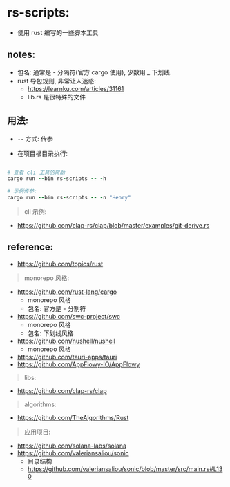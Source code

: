 # rs-scripts:

- 使用 rust 编写的一些脚本工具

## notes:

- 包名: 通常是 - 分隔符(官方 cargo 使用), 少数用 _ 下划线.
- rust 导包规则, 非常让人迷惑:
    - https://learnku.com/articles/31161
    - lib.rs 是很特殊的文件

## 用法:

- `--` 方式: 传参

- 在项目根目录执行:

```ruby

# 查看 cli 工具的帮助
cargo run --bin rs-scripts -- -h  

# 示例传参:
cargo run --bin rs-scripts -- -n "Henry"
```

> cli 示例:

- https://github.com/clap-rs/clap/blob/master/examples/git-derive.rs

## reference:

- https://github.com/topics/rust

> monorepo 风格:

- https://github.com/rust-lang/cargo
    - monorepo 风格
    - 包名: 官方是 - 分割符
- https://github.com/swc-project/swc
    - monorepo 风格
    - 包名: 下划线风格
- https://github.com/nushell/nushell
    - monorepo 风格
- https://github.com/tauri-apps/tauri
- https://github.com/AppFlowy-IO/AppFlowy

> libs:

- https://github.com/clap-rs/clap

> algorithms:

- https://github.com/TheAlgorithms/Rust

> 应用项目:

- https://github.com/solana-labs/solana
- https://github.com/valeriansaliou/sonic
    - 目录结构
    - https://github.com/valeriansaliou/sonic/blob/master/src/main.rs#L130